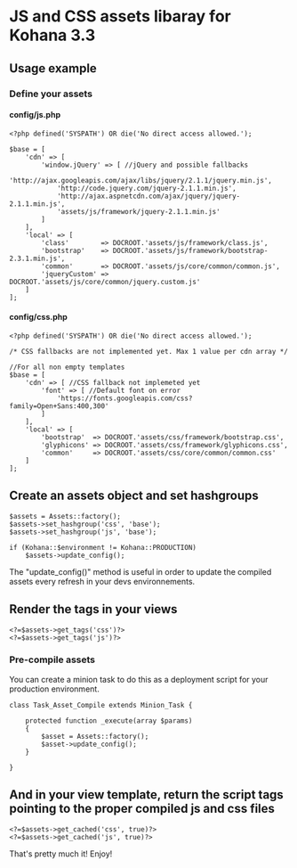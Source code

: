 # JS and CSS assets libaray for Kohana 3.3

## Usage example

### Define your assets

#### config/js.php

```
<?php defined('SYSPATH') OR die('No direct access allowed.');

$base = [
	'cdn' => [
		'window.jQuery' => [ //jQuery and possible fallbacks
			'http://ajax.googleapis.com/ajax/libs/jquery/2.1.1/jquery.min.js',
			'http://code.jquery.com/jquery-2.1.1.min.js',
			'http://ajax.aspnetcdn.com/ajax/jquery/jquery-2.1.1.min.js',
			'assets/js/framework/jquery-2.1.1.min.js'
		]
	],
	'local' => [
		'class'        => DOCROOT.'assets/js/framework/class.js',
		'bootstrap'    => DOCROOT.'assets/js/framework/bootstrap-2.3.1.min.js',
		'common'       => DOCROOT.'assets/js/core/common/common.js',
		'jqueryCustom' => DOCROOT.'assets/js/core/common/jquery.custom.js'
	]
];
```

#### config/css.php
```
<?php defined('SYSPATH') OR die('No direct access allowed.');

/* CSS fallbacks are not implemented yet. Max 1 value per cdn array */

//For all non empty templates
$base = [
	'cdn' => [ //CSS fallback not implemeted yet
		'font' => [ //Default font on error
			'https://fonts.googleapis.com/css?family=Open+Sans:400,300'
		]
	],
	'local' => [
		'bootstrap'  => DOCROOT.'assets/css/framework/bootstrap.css',
		'glyphicons' => DOCROOT.'assets/css/framework/glyphicons.css',
		'common'     => DOCROOT.'assets/css/core/common/common.css'
	]
];
```

## Create an assets object and set hashgroups

```
$assets = Assets::factory();
$assets->set_hashgroup('css', 'base');
$assets->set_hashgroup('js', 'base');

if (Kohana::$environment != Kohana::PRODUCTION)
	$assets->update_config();
```
The "update_config()" method is useful in order to update the compiled assets every refresh in your devs environnements.


## Render the tags in your views

```
<?=$assets->get_tags('css')?>
<?=$assets->get_tags('js')?>
```

### Pre-compile assets

You can create a minion task to do this as a deployment script for your production environment.

```
class Task_Asset_Compile extends Minion_Task {

	protected function _execute(array $params)
	{
		$asset = Assets::factory();
		$asset->update_config();
	}

}
```

## And in your view template, return the script tags pointing to the proper compiled js and css files

```
<?=$assets->get_cached('css', true)?>
<?=$assets->get_cached('js', true)?>
```

That's pretty much it! Enjoy!

